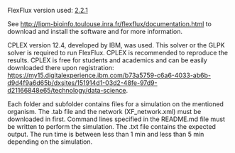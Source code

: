 FlexFlux version used: [2.2.1](http://lipm-bioinfo.toulouse.inra.fr/flexflux/download/FlexFlux2.2.1.zip)

See http://lipm-bioinfo.toulouse.inra.fr/flexflux/documentation.html to download and install the software and for more information.

CPLEX version 12.4, developed by IBM, was used. This solver or the GLPK solver is required to run FlexFlux. CPLEX is recommended to reproduce the results. CPLEX is free for students and academics and can be easily downloaded there upon registration: https://my15.digitalexperience.ibm.com/b73a5759-c6a6-4033-ab6b-d9d4f9a6d65b/dxsites/151914d1-03d2-48fe-97d9-d21166848e65/technology/data-science.

Each folder and subfolder contains files for a simulation on the mentioned organism.
The .tab file and the network (XF_network.xml) must be downloaded in first.
Command lines specified in the README.md file must be written to perform the simulation.
The .txt file contains the expected output.
The run time is between less than 1 min and less than 5 min depending on the simulation.
